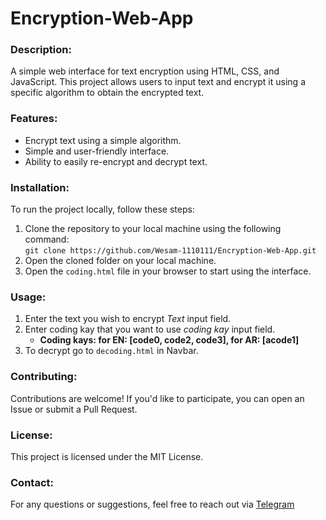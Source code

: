 # Encryption-Web-App


### Description:
A simple web interface for text encryption using HTML, CSS, and JavaScript. This project allows users to input text and encrypt it using a specific algorithm to obtain the encrypted text.


### Features:
- Encrypt text using a simple algorithm.  
- Simple and user-friendly interface.
- Ability to easily re-encrypt and decrypt text.


### Installation:

To run the project locally, follow these steps:

1. Clone the repository to your local machine using the following command:  
    `git clone https://github.com/Wesam-1110111/Encryption-Web-App.git`
2. Open the cloned folder on your local machine.
3. Open the `coding.html` file in your browser to start using the interface.


### Usage:
1. Enter the text you wish to encrypt *Text* input field.
2. Enter coding kay that you want to use *coding kay* input field.
    - **Coding kays: for EN: [code0, code2, code3], for AR: [acode1]**
3. To decrypt go to `decoding.html` in Navbar.


### Contributing:
Contributions are welcome! If you'd like to participate, you can open an Issue or submit a Pull Request.


### License:
This project is licensed under the MIT License.


### Contact:
For any questions or suggestions, feel free to reach out via [Telegram](https://t.me/Mr_w_23)
